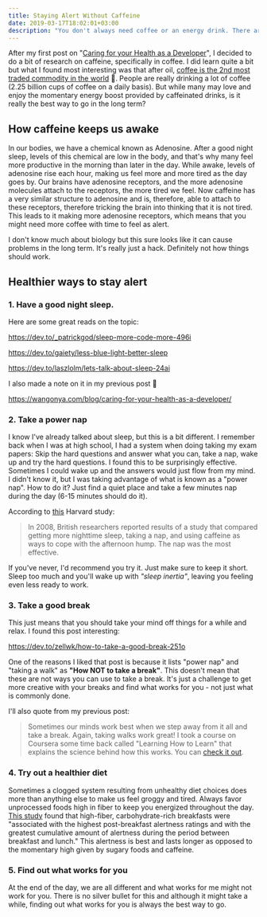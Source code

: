 ```yaml
---
title: Staying Alert Without Caffeine
date: 2019-03-17T18:02:01+03:00
description: "You don't always need coffee or an energy drink. There are healthier ways to stay alert"
---
```


After my first post on "[Caring for your Health as a Developer](https://wangonya.com/blog/caring-for-your-health-as-a-developer/)", I decided to do a bit of research on caffeine, specifically in coffee. I did learn quite a bit but what I found most interesting was that after oil, [coffee is the 2nd most traded commodity in the world](https://capital.com/top-5-most-traded-commodities-in-the-world) 🤯. People are really drinking a lot of coffee (2.25 billion cups of coffee on a daily basis). But while many may love and enjoy the momentary energy boost provided by caffeinated drinks, is it really the best way to go in the long term?

## How caffeine keeps us awake

In our bodies, we have a chemical known as Adenosine. After a good night sleep, levels of this chemical are low in the body, and that's why many feel more productive in the morning than later in the day. While awake, levels of adenosine rise each hour, making us feel more and more tired as the day goes by. Our brains have adenosine receptors, and the more adenosine molecules attach to the receptors, the more tired we feel. Now caffeine has a very similar structure to adenosine and is, therefore, able to attach to these receptors, therefore tricking the brain into thinking that it is not tired. This leads to it making more adenosine receptors, which means that you might need more coffee with time to feel as alert.

I don't know much about biology but this sure looks like it can cause problems in the long term. It's really just a hack. Definitely not how things should work.

## Healthier ways to stay alert

### 1. Have a good night sleep.

Here are some great reads on the topic:

https://dev.to/_patrickgod/sleep-more-code-more-496i

https://dev.to/gaiety/less-blue-light-better-sleep

https://dev.to/laszlolm/lets-talk-about-sleep-24ai

I also made a note on it in my previous post 🙂

https://wangonya.com/blog/caring-for-your-health-as-a-developer/

### 2. Take a power nap

I know I've already talked about sleep, but this is a bit different. I remember back when I was at high school, I had a system when doing taking my exam papers: Skip the hard questions and answer what you can, take a nap, wake up and try the hard questions. I found this to be surprisingly effective. Sometimes I could wake up and the answers would just flow from my mind. I didn't know it, but I was taking advantage of what is known as a "power nap". How to do it? Just find a quiet place and take a few minutes nap during the day (6-15 minutes should do it).

According to [this](https://www.health.harvard.edu/newsletter_article/napping-may-not-be-such-a-no-no) Harvard study:

> In 2008, British researchers reported results of a study that compared getting more nighttime sleep, taking a nap, and using caffeine as ways to cope with the afternoon hump. The nap was the most effective.

If you've never, I'd recommend you try it. Just make sure to keep it short. Sleep too much and you'll wake up with _"sleep inertia"_, leaving you feeling even less ready to work.

### 3. Take a good break

This just means that you should take your mind off things for a while and relax. I found this post interesting:

https://dev.to/zellwk/how-to-take-a-good-break-251o

One of the reasons I liked that post is because it lists "power nap" and "taking a walk" as **"How NOT to take a break"**. This doesn't mean that these are not ways you can use to take a break. It's just a challenge to get more creative with your breaks and find what works for you - not just what is commonly done.

I'll also quote from my previous post:

> Sometimes our minds work best when we step away from it all and take a break. Again, taking walks work great! I took a course on Coursera some time back called "Learning How to Learn" that explains the science behind how this works. You can [check it out](https://www.coursera.org/lecture/learning-how-to-learn/introduction-to-the-focused-and-diffuse-modes-75EsZ).

### 4. Try out a healthier diet

Sometimes a clogged system resulting from unhealthy diet choices does more than anything else to make us feel groggy and tired. Always favor unprocessed foods high in fiber to keep you energized throughout the day. [This study](https://www.ncbi.nlm.nih.gov/pubmed/10435117) found that high-fiber, carbohydrate-rich breakfasts were "associated with the highest post-breakfast alertness ratings and with the greatest cumulative amount of alertness during the period between breakfast and lunch." This alertness is best and lasts longer as opposed to the momentary high given by sugary foods and caffeine.

### 5. Find out what works for you

At the end of the day, we are all different and what works for me might not work for you. There is no silver bullet for this and although it might take a while, finding out what works for you is always the best way to go.
